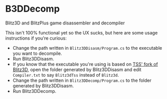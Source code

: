 # B3DDecomp

Blitz3D and BlitzPlus game disassembler and decompiler

This isn't 100% functional yet so the UX sucks, but here are some usage instructions if you're curious:
- Change the path written in `Blitz3DDisasm/Program.cs` to the executable you want to decompile.
- Run Blitz3DDisasm.
- If you know that the executable you're using is based on [TSS' fork of Blitz3D](https://github.com/Saalvage/Blitz3D), open the folder generated by Blitz3DDisasm and edit `Compiler.txt` to say `Blitz3dTss` instead of `Blitz3d`.
- Change the path written in `Blitz3DDecomp/Program.cs` to the folder generated by Blitz3DDisasm.
- Run Blitz3DDecomp.
